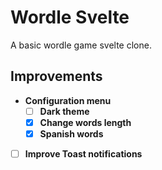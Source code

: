 # Wordle Svelte

A basic wordle game svelte clone.

## Improvements

- **Configuration menu**
  - [ ] **Dark theme**
  - [x] **Change words length**
  - [x] **Spanish words**
  
- [ ] **Improve Toast notifications**
